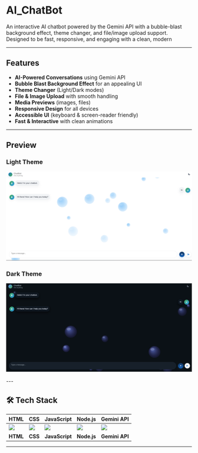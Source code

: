 # AI_ChatBot
An interactive AI chatbot powered by the Gemini API with a bubble-blast background effect, theme changer, and file/image upload support. Designed to be fast, responsive, and engaging with a clean, modern 

---

## Features  

-  **AI-Powered Conversations** using Gemini API  
-  **Bubble Blast Background Effect** for an appealing UI  
-  **Theme Changer** (Light/Dark modes)  
-  **File & Image Upload** with smooth handling  
-  **Media Previews** (images, files)  
-  **Responsive Design** for all devices  
-  **Accessible UI** (keyboard & screen-reader friendly)  
-  **Fast & Interactive** with clean animations  

---

## Preview  

### Light Theme  
<p align="center">
  <img src="assets/LightThemeChatBot.png" alt="Chatbot Light Theme" width="700">
</p>  

### Dark Theme  
<p align="center">
  <img src="assets/DarkThemeChatBot.png" alt="Chatbot Dark Theme" width="700">
</p>  
---

## 🛠️ Tech Stack  
| HTML | CSS | JavaScript | Node.js | Gemini API |
|------|-----|------------|---------|------------|
| [<img src="docs/img/html.png" width="60"/>](https://developer.mozilla.org/en-US/docs/Web/HTML) | [<img src="docs/img/css.png" width="60"/>](https://developer.mozilla.org/en-US/docs/Web/CSS) | [<img src="docs/img/js.png" width="60"/>](https://developer.mozilla.org/en-US/docs/Web/JavaScript) | [<img src="docs/img/nodejs.png" width="60"/>](https://nodejs.org/) | [<img src="docs/img/gemini.png" width="60"/>](https://developers.google.com/ai) |
| **HTML** | **CSS** | **JavaScript** | **Node.js** | **Gemini API** |

---

